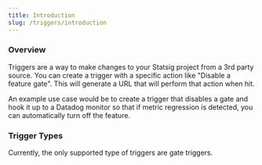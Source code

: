```yaml
---
title: Introduction
slug: /triggers/introduction
---
```


### Overview
Triggers are a way to make changes to your Statsig project from a 3rd party source.
You can create a trigger with a specific action like "Disable a feature gate".
This will generate a URL that will perform that action when hit.

An example use case would be to create a trigger that disables a gate and hook it up to
a Datadog monitor so that if metric regression is detected, you can automatically 
turn off the feature.

### Trigger Types
Currently, the only supported type of triggers are gate triggers.
